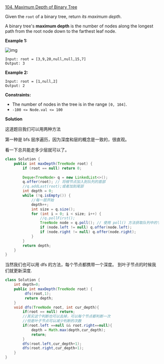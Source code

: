 [104. Maximum Depth of Binary Tree](https://leetcode.com/problems/maximum-depth-of-binary-tree/)

Given the `root` of a binary tree, return *its maximum depth*.

A binary tree's **maximum depth** is the number of nodes along the longest path from the root node down to the farthest leaf node.

 

**Example 1:**

![img](https://assets.leetcode.com/uploads/2020/11/26/tmp-tree.jpg)

```
Input: root = [3,9,20,null,null,15,7]
Output: 3
```

**Example 2:**

```
Input: root = [1,null,2]
Output: 2
```

 

**Constraints:**

- The number of nodes in the tree is in the range `[0, 104]`.
- `-100 <= Node.val <= 100`

**Solution**


这道题目我们可以用两种方法

第一种是 bfs 层序遍历，因为深度和层的概念是一致的，很直观。

看一下总共能走多少层就可以了。 

```java
class Solution {
    public int maxDepth(TreeNode root) {
        if (root == null) return 0;
        
        Deque<TreeNode> q = new LinkedList<>();
        q.offer(root); // 将根节点加入到队列的首部
        //q.addLast(root);或者加到尾部
        int depth = 0; 
        while (!q.isEmpty()) {
            //每一层开始
            depth++; 
            int size = q.size(); 
            for (int i = 0; i < size; i++) {
                //q.pollFirst(); 
                TreeNode node = q.poll(); // 使用 poll() 方法获取队列中的节点
                if (node.left != null) q.offer(node.left);
                if (node.right != null) q.offer(node.right);
            }
        }
        return depth; 
    }
}
```

当然我们也可以用 dfs 的方法，每个节点都携带一个深度。
到叶子节点的时候我们就更新深度. 

```java
class Solution {
    int depth=0;
    public int maxDepth(TreeNode root) {
         dfs(root,1);
         return depth; 
    }
    void dfs(TreeNode root, int cur_depth){
        if(root == null) return;
        //其实这个判断也可以去掉，可以每个节点都判断一次
        //但是叶子节点可以减少判断的次数
        if(root.left ==null && root.right==null){
            depth = Math.max(depth,cur_depth);
            return;
        }
        dfs(root.left,cur_depth+1);
        dfs(root.right,cur_depth+1);
    }
}
```
